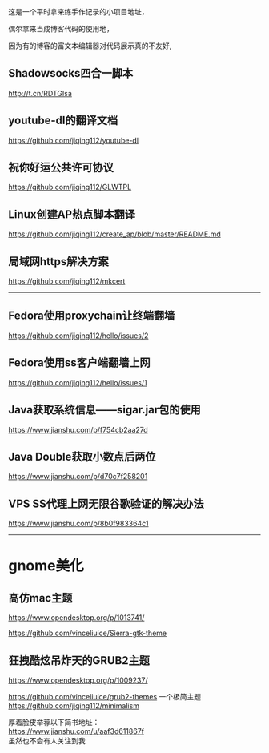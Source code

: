 这是一个平时拿来练手作记录的小项目地址，  

偶尔拿来当成博客代码的使用地，  

因为有的博客的富文本编辑器对代码展示真的不友好,  
## Shadowsocks四合一脚本
http://t.cn/RDTGIsa
## youtube-dl的翻译文档
https://github.com/jiqing112/youtube-dl
## 祝你好运公共许可协议
https://github.com/jiqing112/GLWTPL
## Linux创建AP热点脚本翻译
https://github.com/jiqing112/create_ap/blob/master/README.md
## 局域网https解决方案
https://github.com/jiqing112/mkcert



---
## Fedora使用proxychain让终端翻墙
https://github.com/jiqing112/hello/issues/2
## Fedora使用ss客户端翻墙上网
https://github.com/jiqing112/hello/issues/1
## Java获取系统信息——sigar.jar包的使用
https://www.jianshu.com/p/f754cb2aa27d
## Java Double获取小数点后两位
https://www.jianshu.com/p/d70c7f258201
## VPS SS代理上网无限谷歌验证的解决办法
https://www.jianshu.com/p/8b0f983364c1

---
# gnome美化
## 高仿mac主题
https://www.opendesktop.org/p/1013741/  

https://github.com/vinceliuice/Sierra-gtk-theme
## 狂拽酷炫吊炸天的GRUB2主题
https://www.opendesktop.org/p/1009237/  

https://github.com/vinceliuice/grub2-themes
一个极简主题  
https://github.com/jiqing112/minimalism

厚着脸皮举荐以下简书地址：  
https://www.jianshu.com/u/aaf3d611867f  
虽然也不会有人关注到我  

